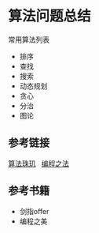 # 算法问题总结  
常用算法列表  
* 排序   
* 查找   
* 搜索     
* 动态规划    
* 贪心
* 分治        
* 图论  

## 参考链接
[算法珠玑](https://www.gitbook.com/book/soulmachine/algorithm-essentials/details)  
[编程之法](https://www.gitbook.com/book/wizardforcel/the-art-of-programming-by-july/details)   

## 参考书籍   
* 剑指offer   
* 编程之美   
